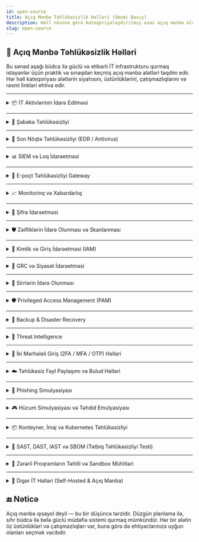 ```yaml
---
id: open-source
title: Açıq Mənbə Təhlükəsizlik Həlləri (Ümumi Baxış)
description: Həll növünə görə kateqoriyalaşdırılmış əsas açıq mənbə alətlərin siyahısı (gizlənə bilən bölmələrlə).
slug: open-source
---
```


## 🧩 Açıq Mənbə Təhlükəsizlik Həlləri

Bu sənəd aşağı büdcə ilə güclü və etibarlı İT infrastrukturu qurmaq istəyənlər üçün praktik və sınaqdan keçmiş açıq mənbə alətləri təqdim edir. 
Hər həll kateqoriyası alətlərin siyahısını, üstünlüklərini, çatışmazlıqlarını və rəsmi linkləri ehtiva edir.


---

<details>
<summary>📦 İT Aktivlərinin İdarə Edilməsi</summary>

Avadanlıq, proqram təminatı, lisenziyalar və infrastruktur aktivlərini izləmək üçün alətlər.

### 🥇 1. **GLPI**
> Əhatəli İT aktiv və xidmət idarəetmə platforması.

- ✅ **Üstünlüklər**:
  - Tam ITIL dəstəyi (İnsident, Dəyişiklik, Problem idarəetməsi)
  - Pluginlərlə genişlənə bilir (LDAP, monitorinq, inventar agentləri)
  - Daxili tiket sistemi və CMDB mövcuddur
- ❌ **Çatışmazlıqlar**:
  - İstifadəçi interfeysi bir qədər köhnə görünə bilər
  - İlkin quraşdırma çətin ola bilər
- 🔗 [https://glpi-project.org](https://glpi-project.org)

---

### 🥈 2. **Snipe-IT**
> Yüngül və istifadəçi dostu inventar idarəetmə aləti.

- ✅ **Üstünlüklər**:
  - Müasir və intuitiv interfeys
  - Aktivlərin, lisenziyaların, təhvil-təslimin izlənməsi
  - Kiçik İT komandaları üçün idealdır
- ❌ **Çatışmazlıqlar**:
  - Daxili CMDB funksionallığı yoxdur
  - GLPI ilə müqayisədə məhdud inteqrasiyalar
- 🔗 [https://snipeitapp.com](https://snipeitapp.com)  
  [GitHub Repo](https://github.com/snipe/snipe-it)

---

### 🥉 3. **NetBox**
> Şəbəkələr, rack-lar və IP sahəsinin idarə olunması üçün DCIM vasitəsi.

- ✅ **Üstünlüklər**:
  - Data mərkəzi və şəbəkə infrastrukturunun xəritələndirilməsi üçün idealdır
  - Avtomatlaşdırma üçün güclü REST API
  - IP-lər, VLAN-lar, rack-lar və kabellərin izlənməsi
- ❌ **Çatışmazlıqlar**:
  - Noutbuklar kimi son istifadəçi cihazlarının izlənməsi üçün nəzərdə tutulmayıb
  - Ənənəvi İT-dən çox DevOps/NOC komandalarına uyğundur
- 🔗 [https://netbox.dev](https://netbox.dev)  
  [GitHub Repo](https://github.com/netbox-community/netbox)

</details>

---

<details>
<summary>📡 Şəbəkə Təhlükəsizliyi</summary>

Şəbəkə infrastrukturunu izləmək, filtrləmək və qorumaq üçün alətlər.

### 🥇 1. **OPNsense / pfSense**
> Korporativ səviyyəli funksiyalara malik açıq mənbə firewall və marşrutlaşdırıcı platformaları.

- ✅ **Üstünlüklər**:
  - Tam funksional firewall, IDS/IPS (Suricata), VPN, DHCP, DNS
  - Veb əsaslı idarəetmə paneli, istifadəsi asandır
  - Plugin ekosistemi (ntopng, HAProxy, Sensei və s.)
- ❌ **Çatışmazlıqlar**:
  - Ayrı hardware və ya VM tələb edir
  - Çox kiçik mühitlər üçün artıq ola bilər
- 🔗 [https://opnsense.org](https://opnsense.org)  
  [https://www.pfsense.org](https://www.pfsense.org)

---

### 🥈 2. **Suricata**
> Dərin paket yoxlaması ilə güclü və sürətli IDS/IPS mühərriki.

- ✅ **Üstünlüklər**:
  - Real vaxtda hücum aşkarlanması və qarşısının alınması
  - İmza və anomaliya əsaslı analiz
  - Müstəqil işləyə və ya digər platformalara inteqrasiya oluna bilər (məsələn, OPNsense)
- ❌ **Çatışmazlıqlar**:
  - Əsasən CLI ilə idarə olunur, konfiqurasiya tələb edir
  - Çox sayda loq yaradır – əlavə loq menecmenti tələb edir
- 🔗 [https://suricata.io](https://suricata.io)

---

### 🥉 3. **Zeek (əvvəllər Bro)**
> Qabaqcıl şəbəkə trafik analiz çərçivəsi.

- ✅ **Üstünlüklər**:
  - Protokol səviyyəsində loqlaşdırma və forensik təhlil üçün əladır
  - Akademik və SOC mühitlərində geniş istifadə olunur
  - Ssenari əsaslı genişləndirmə imkanı
- ❌ **Çatışmazlıqlar**:
  - Öyrənməsi çətindir
  - Tam funksional firewall və ya IPS deyil
- 🔗 [https://zeek.org](https://zeek.org)

---

### 🏅 4. **Snort**
> Ən köhnə və populyar şəbəkə əsaslı IDS/IPS sistemlərindən biri.

- ✅ **Üstünlüklər**:
  - Cisco Talos tərəfindən dəstəklənən geniş qayda bazası
  - IDS və ya inline IPS rejimində işləyə bilər
  - Geniş icma dəstəyi və inteqrasiya imkanları
- ❌ **Çatışmazlıqlar**:
  - Multithreading baxımından Suricata qədər güclü deyil
  - Konfiqurasiya və qayda idarəetməsi üçün əlavə səy tələb olunur
- 🔗 [https://www.snort.org](https://www.snort.org)

</details>

---

<details>
<summary>🔐 Son Nöqtə Təhlükəsizliyi (EDR / Antivirus)</summary>

Windows və Linux sistemlərində son nöqtə təhdidlərini izləmək, aşkarlamaq və cavablandırmaq üçün vasitələr.

### 🥇 1. **Wazuh**
> Son nöqtə təhlükəsizliyi və uyğunluq üçün açıq mənbə XDR və SIEM agenti.

- ✅ **Üstünlüklər**:
  - Real vaxtda loq toplanması və anomaliya aşkarlanması
  - Fayl bütövlüyünün izlənməsi (FIM), rootkit aşkarlanması və zəiflik analizi
  - Windows, Linux və macOS sistemləri ilə işləyir
- ❌ **Çatışmazlıqlar**:
  - Tam yığın quraşdırması çətindir (ELK backend istifadə edir)
  - Səs-küyü azaltmaq üçün incə tənzimləmə lazımdır
- 🔗 [https://wazuh.com](https://wazuh.com)

---

### 🥈 2. **OSSEC+**
> Maşın öyrənməsi və threat intelligence ilə təkmilləşdirilmiş OSSEC versiyası.

- ✅ **Üstünlüklər**:
  - ML mühərriki, PKI şifrələmə, ELK inteqrasiyası
  - Real vaxtlı təhdid paylaşımı
  - FIM, zərərli proqram aşkarlanması, aktiv cavab və uyğunluq auditi
- ❌ **Çatışmazlıqlar**:
  - Xüsusiyyətlərə giriş üçün qeydiyyat tələb olunur
  - Wazuh qədər geniş icma dəstəyi yoxdur
- 🔗 [https://www.atomicorp.com/products/ossec/](https://www.atomicorp.com/products/ossec/)

---

### 🥉 3. **OSSEC**
> Yüngül, host əsaslı hücum aşkarlama sistemi (HIDS).

- ✅ **Üstünlüklər**:
  - Fayl bütövlüyünün yoxlanması, loq analizi, rootkit aşkarlanması
  - Linux, Windows, BSD sistemlərində işləyir
  - Çox yüngül və sabitdir
- ❌ **Çatışmazlıqlar**:
  - Quraşdırılmış veb interfeysi yoxdur
  - Təhdid paylaşımı və ML funksiyaları yoxdur
- 🔗 [https://www.ossec.net](https://www.ossec.net)

</details>


---


<details>
<summary>📊 SIEM və Loq İdarəetməsi</summary>

Loqların toplanması, analizi və təhlükəsizlik/uyğunluq məqsədilə cavablandırılması üçün həllər.

### 🥇 1. **ELK Yığını (Elasticsearch, Logstash, Kibana)**
> Mərkəzləşdirilmiş loq idarəetməsi və SIEM üçün sənaye standartı olan açıq mənbə yığım.

- ✅ **Üstünlüklər**:
  - Güclü axtarış, filtr və vizuallaşdırma imkanları (Kibana)
  - Logstash və Beats ilə çevik loq toplama və emal
  - Təhlükəsizlik əməliyyat mərkəzlərində (SOC) geniş istifadə olunur
- ❌ **Çatışmazlıqlar**:
  - Resurs tələbkardır (rahat işləməsi üçün 8GB+ RAM lazımdır)
  - Böyük loq həcmləri üçün tənzimləmə və miqyaslama tələb edir
- 🔗 [https://www.elastic.co/what-is/elk-stack](https://www.elastic.co/what-is/elk-stack)

---

### 🥈 2. **Wazuh**
> ELK yığını əsasında qurulmuş açıq mənbə XDR və SIEM platforması.

- ✅ **Üstünlüklər**:
  - Mərkəzləşdirilmiş loq toplanması, analizi və xəbərdarlıqlar
  - Hazır tablolardan, qaydalardan və təhlükə aşkarlanmasından ibarətdir
  - Endpoint monitorinqi ilə SIEM funksionallığını birləşdirir
- ❌ **Çatışmazlıqlar**:
  - Elasticsearch backend tələb edir (resurs baxımından ağır)
  - Qayda tənzimləməsi və yalnış pozitivlərlə işləmə tələb edir
- 🔗 [https://wazuh.com](https://wazuh.com)

---

### 🥉 3. **OSSEC+**
> ELK, maşın öyrənməsi və təhdid paylaşımı ilə təkmilləşdirilmiş OSSEC versiyası.

- ✅ **Üstünlüklər**:
  - Anomaliya aşkarlanması üçün ML (maşın öyrənməsi)
  - Real vaxtlı təhlükə paylaşımı
  - ELK yığını, PKI şifrələmə və FIM daxildir
- ❌ **Çatışmazlıqlar**:
  - OSSEC+ xüsusiyyətlərinə çıxış üçün qeydiyyat tələb olunur
  - Wazuh və ya ELK qədər geniş icması yoxdur
- 🔗 [https://www.atomicorp.com/products/ossec/](https://www.atomicorp.com/products/ossec/)

</details>


---
<details>
<summary>📩 E-poçt Təhlükəsizliyi Gateway</summary>

Spam, phishing və zərərli proqramlara qarşı daxil olan/çıxan e-poçt trafikini qorumaq üçün həllər.

### 🥇 1. **Rspamd**
> Yüksək performanslı spam filtrləmə sistemi, e-poçt gateway kimi istifadə oluna bilər.

- ✅ **Üstünlüklər**:
  - Sürətli və yüngül (C dili ilə yazılıb, asinxron işləyir)
  - DNSBL, SPF, DKIM, DMARC, fuzzy uyğunluq dəstəyi
  - Veb interfeysi və Redis dəstəyi
- ❌ **Çatışmazlıqlar**:
  - Xarici MTA inteqrasiyası tələb edir (məsələn, Postfix)
  - Genişləndirilmiş konfiqurasiya mürəkkəb ola bilər
- 🔗 [https://rspamd.com](https://rspamd.com)

---

### 🥈 2. **Mailcow**
> Spam və virus əleyhinə funksiyalarla tam e-poçt server paketi. Postfix, Dovecot, Rspamd və ClamAV dəstəyi mövcuddur.

- ✅ **Üstünlüklər**:
  - Hər şey daxil mail server + təhlükəsizlik yığını
  - Docker əsaslı, asan yerləşdirmə
  - Veb interfeys, Let's Encrypt, 2FA dəstəyi
- ❌ **Çatışmazlıqlar**:
  - Sadəcə gateway deyil, tam mail serverdir
  - Ayrı alətlərə nisbətən daha ağırdır
- 🔗 [https://mailcow.email](https://mailcow.email)

---

### 🥉 3. **Proxmox Mail Gateway**
> Korporativ səviyyəli e-poçt təhlükəsizliyi cihazı (açıq mənbə versiyası mövcuddur).

- ✅ **Üstünlüklər**:
  - Güclü veb interfeys (GUI)
  - SpamAssassin və ClamAV inteqrasiyası
  - Qayda əsaslı filtrləmə və karantin funksiyası
- ❌ **Çatışmazlıqlar**:
  - Açıq mənbə versiyası bəzi kommersiya funksiyalarını əhatə etmir
  - Ayrı SMTP infrastrukturuna ehtiyac var
- 🔗 [https://www.proxmox.com/en/proxmox-mail-gateway](https://www.proxmox.com/en/proxmox-mail-gateway)

</details>

---

<details>
<summary>📈 Monitorinq və Xəbərdarlıq</summary>

İnfrastrukturun monitorinqi, sistem sağlamlığının təhlili və real vaxt xəbərdarlıqları üçün ən yaxşı açıq mənbə vasitələr.

### 🥇 1. **Zabbix**
> Korporativ səviyyəli tam monitorinq platforması.

- ✅ **Üstünlüklər**:
  - Serverlər, şəbəkə cihazları, VM-lər və xidmətlərin monitorinqi
  - SNMP, traps, agent və agentsiz monitorinq dəstəyi
  - Qarmaşıq xəbərdarlıq qaydaları və eskalasiya funksiyaları
- ❌ **Çatışmazlıqlar**:
  - İlkin quraşdırma və konfiqurasiya mürəkkəbdir
  - UI daha müasir alətlərlə müqayisədə köhnəlmiş görünə bilər
- 🔗 [https://www.zabbix.com](https://www.zabbix.com)

---

### 🥈 2. **Prometheus + Grafana**
> Bulud-native metrik əsaslı monitorinq, zəngin dashboard və xəbərdarlıqlar.

- ✅ **Üstünlüklər**:
  - Güclü PromQL sorğu dili
  - Grafana ilə fərdi dashboardlar yaratmaq
  - Alertmanager ilə çevik bildirişlər
- ❌ **Çatışmazlıqlar**:
  - Yalnız zaman seriyalı metriklərə fokuslanıb (loq yoxdur)
  - Prometheus arxitekturasını başa düşmək tələb olunur
- 🔗 [https://prometheus.io](https://prometheus.io)  
  [https://grafana.com](https://grafana.com)

---

### 🥉 3. **Uptime Kuma**
> Sadə, öz host edilə bilən uptime monitorinq aləti və xəbərdarlıqlar.

- ✅ **Üstünlüklər**:
  - Asan quraşdırma (Docker və ya standalone)
  - Telegram, Slack, Discord, Email və s. bildirişlər
  - HTTP(s), TCP, DNS, Ping (ICMP) dəstəyi
- ❌ **Çatışmazlıqlar**:
  - Yalnız əlçatanlığı yoxlayır, sistem metrikləri yoxdur
  - Zabbix/Prometheus ilə müqayisədə məhdud inteqrasiyalar
- 🔗 [https://github.com/louislam/uptime-kuma](https://github.com/louislam/uptime-kuma)

</details>


---


<details>
<summary>🔐 Şifrə İdarəetməsi</summary>

Şifrələrin, API açarlarının və gizli məlumatların təhlükəsiz saxlanması və idarə olunması üçün açıq mənbə vasitələr — fərdi və təşkilati istifadə üçün host edilə bilən həllər.

### 🥇 1. **Vaultwarden** (Bitwarden ilə uyğun)
> Rəsmi Bitwarden müştəriləri ilə uyğun olan yüngül, öz host edilə bilən şifrə serveri.

- ✅ **Üstünlüklər**:
  - Brauzer/mobil tətbiqləri, təşkilatlar, vault-ları dəstəkləyir
  - Minimum resurs istifadəsi, Docker ilə quraşdırılır
  - 2FA, TOTP, admin paneli, istifadəçi/qrup dəstəyi
- ❌ **Çatışmazlıqlar**:
  - İcma tərəfindən idarə olunur, rəsmi dəstək yoxdur
  - Bitwarden-in bəzi premium funksiyaları yoxdur
- 🔗 [https://github.com/dani-garcia/vaultwarden](https://github.com/dani-garcia/vaultwarden)

---

### 🥈 2. **Passbolt**
> Əməkdaşlıq və paylaşım üçün qurulmuş GPG əsaslı komandalar üçün şifrə meneceri.

- ✅ **Üstünlüklər**:
  - Komanda əsaslı istifadə üçün nəzərdə tutulub
  - Təhlükəsiz GPG şifrələmə
  - Brauzer uzantısı, istifadəçi/qrup rolları, audit jurnalları
- ❌ **Çatışmazlıqlar**:
  - Quraşdırma mürəkkəbdir (PHP + GPG + MySQL)
  - Mobil və offline giriş hələ məhduddur
- 🔗 [https://www.passbolt.com](https://www.passbolt.com)

---

### 🥉 3. **Psono**
> Güclü API dəstəyi və şifrələmə ilə korporativ səviyyəli şifrə meneceri.

- ✅ **Üstünlüklər**:
  - Çoxistifadəçi, çoxtenantlı, şifrəli paylaşım
  - LDAP, REST API, Docker əsaslı yerləşdirmə
  - Fayl sirrləri və giriş nəzarəti dəstəyi
- ❌ **Çatışmazlıqlar**:
  - İstifadəçi interfeysi digər alətlərlə müqayisədə daha az intuitivdir
  - Korporativ funksiyalar üçün lisenziya tələb oluna bilər
- 🔗 [https://psono.com](https://psono.com)

</details>

---

<details>
<summary>🛡️ Zəifliklərin İdarə Olunması və Skanlanması</summary>

İnfrastruktur, son nöqtələr və veb tətbiqlərdəki zəiflikləri aşkarlamaq, qiymətləndirmək və idarə etmək üçün vasitələr.

---

### 🥇 1. **OpenVAS / Greenbone Community Edition**
> Greenbone tərəfindən dəstəklənən ən tam açıq mənbə zəiflik skanerlərindən biri.

- ✅ **Üstünlüklər**:
  - 100K+ zəiflik testlərini ehtiva edən böyük test bazası
  - Tam infrastruktur skanlaması (serverlər, routerlər, şəbəkə cihazları)
  - Veb əsaslı dashboard (GVM), rol əsaslı giriş nəzarəti
  - Mütəmadi yenilənmələr və skan siyasətlərinin fərdiləşdirilməsi
- ❌ **Çatışmazlıqlar**:
  - Quraşdırması mürəkkəbdir, xüsusilə Debian olmayan sistemlərdə
  - Yaxşı hardware resursları tələb edir
  - Veb tətbiq skanlaması məhduddur
- 🔗 [https://www.greenbone.net/en/community-edition](https://www.greenbone.net/en/community-edition)

---

### 🥈 2. **Nessus Essentials**
> Tenable tərəfindən hazırlanmış populyar zəiflik skaneri — 16 IP-yə qədər pulsuz.

- ✅ **Üstünlüklər**:
  - İntuitiv GUI və istifadəsi asandır
  - Plugin yenilənmələri (CVE, CVSS, risk balları)
  - Çoxsaylı skan şablonları (xarici, veb, uyğunluq və s.)
  - Kiçik mühitlər və təlim laboratoriyaları üçün idealdır
- ❌ **Çatışmazlıqlar**:
  - Tam açıq mənbə deyil (qapalı kodlu pulsuz versiyadır)
  - Essentials versiyasından istifadə üçün qeydiyyat tələb olunur
- 🔗 [https://www.tenable.com/products/nessus/nessus-essentials](https://www.tenable.com/products/nessus/nessus-essentials)

---

### 🥉 3. **Faraday Community Edition**
> Çoxsaylı skanerlərin nəticələrini toplayan zəiflik idarəetmə platforması.

- ✅ **Üstünlüklər**:
  - OpenVAS, Nmap, Burp, Nikto və s. nəticələri mərkəzləşdirir
  - Risk əsaslı dashboard-lar və tagging sistemi
  - Tapıntıların izlənməsi və düzəldilməsi üçün komandalar üçün uyğundur
- ❌ **Çatışmazlıqlar**:
  - Community versiyasında hesabat və avtomatlaşdırma yoxdur
  - Sadə skanerlərlə müqayisədə daha ağırdır
- 🔗 [https://github.com/infobyte/faraday](https://github.com/infobyte/faraday)

---

### 🌐 4. **OWASP ZAP (Zed Attack Proxy)**
> Veb tətbiqlər üçün tam funksiyalı dinamik təhlükəsizlik test aləti (DAST).

- ✅ **Üstünlüklər**:
  - Proxy əsaslı veb tətbiq skanlaması
  - XSS, SQLi, CSRF, təhlükəli başlıqlar və s. aşkarlanması
  - Aktiv/passiv skan rejimi, fuzzing və spidering funksiyası
- ❌ **Çatışmazlıqlar**:
  - Yalnız veb hədəflər üçün uyğundur (infrastruktur deyil)
  - Ən yaxşı nəticə üçün əllə konfiqurasiya tələb oluna bilər
- 🔗 [https://www.zaproxy.org](https://www.zaproxy.org)

---

### ⚡ 5. **Nuclei**
> YAML şablonları ilə ildırım sürətli veb skanlama çərçivəsi.

- ✅ **Üstünlüklər**:
  - Bug bounty və avtomatlaşdırma (CI/CD) üçün idealdır
  - CVE, səhv konfiqurasiya, takeover və s. üçün böyük şablon kitabxanası
  - Asanlıqla fərdiləşdirilə və CLI ilə skriptləşdirilə bilər
- ❌ **Çatışmazlıqlar**:
  - GUI yoxdur
  - İnfrastruktur və OS zəifliklərini skan etmir
- 🔗 [https://github.com/projectdiscovery/nuclei](https://github.com/projectdiscovery/nuclei)

---

### 🧪 6. **Nikto**
> Tanınmış problemlər və səhv konfiqurasiyalar üçün yüngül veb server skaneri.

- ✅ **Üstünlüklər**:
  - Hər Linux sistemində asanlıqla işləyir
  - Köhnəlmiş server proqram təminatı, təhlükəli fayllar, zəif başlıqlar aşkarlanır
- ❌ **Çatışmazlıqlar**:
  - Köhnə interfeys, dashboard yoxdur
  - Yeni alətlərlə müqayisədə daha çox yanlış pozitiv verir
- 🔗 [https://github.com/sullo/nikto](https://github.com/sullo/nikto)

---

### 🧠 7. **OWASP Amass**
> Aktivlərin aşkar edilməsi və xarici hücum səthinin xəritələndirilməsi vasitəsi.

- ✅ **Üstünlüklər**:
  - Subdomain tapılması, DNS bruteforce, passiv rekonstruksiya
  - Qrafik çıxış və inteqrasiyalarla uyğunluq
- ❌ **Çatışmazlıqlar**:
  - Zəiflikləri skanlamır — yalnız aktivləri aşkarlayır
  - Yalnız CLI əsaslıdır
- 🔗 [https://owasp.org/www-project-amass](https://owasp.org/www-project-amass)

</details>


---


<details>
<summary>🔐 Kimlik və Giriş İdarəetməsi (IAM)</summary>

Doğrulama (authentication), SSO və təhlükəsiz identifikasiya prosesləri üçün istifadə olunan açıq mənbə kimlik təminatçıları və giriş idarəetmə alətləri.

### 🥇 1. **Keycloak**
> Red Hat tərəfindən hazırlanmış korporativ səviyyəli IAM platforması.

- ✅ **Üstünlüklər**:
  - SSO, OAuth2, OpenID Connect, LDAP, SCIM, MFA tam dəstəyi
  - RBAC, müştəri tətbiq idarəetməsi, identifikasiya ötürməsi (brokering)
  - Admin interfeysi və CLI alətləri mövcuddur
- ❌ **Çatışmazlıqlar**:
  - Ağır sistemdir (Java əsaslı), quraşdırması mürəkkəbdir
  - Kiçik miqyaslı istifadə üçün həddən artıq ola bilər
- 🔗 [https://www.keycloak.org](https://www.keycloak.org)

---

### 🥈 2. **Authentik**
> Python ilə yazılmış yüngül və müasir IAM platforması.

- ✅ **Üstünlüklər**:
  - OAuth2, SAML, LDAP, SCIM, WebAuthn dəstəyi
  - Təmiz admin interfeysi, Docker ilə asan quraşdırma
  - Öz host edilən mühitlər və komandalar üçün əladır
- ❌ **Çatışmazlıqlar**:
  - Keycloak ilə müqayisədə daha kiçik ekosistemə malikdir
  - İrəli səviyyəli istifadələrdə daha az detallı nəzarət
- 🔗 [https://goauthentik.io](https://goauthentik.io)

---

### 🥉 3. **Ory Stack** (Kratos, Hydra, Keto)
> API-yönümlü modulyar IAM çərçivəsi.

- ✅ **Üstünlüklər**:
  - Ayrı-ayrı komponentlər: Identity (Kratos), OAuth2 (Hydra), RBAC (Keto)
  - Ölçülə biləndir, mikroxidmətlər və UI-siz (headless) tətbiqlər üçün uyğundur
  - Go ilə yazılıb, müasir REST API-ləri ilə təmin olunub
- ❌ **Çatışmazlıqlar**:
  - Öyrənmək çətindir
  - Daxili UI yoxdur (yalnız headless rejim)
- 🔗 [https://www.ory.sh](https://www.ory.sh)

</details>

---

<details>
<summary>🧭 GRC və Siyasət İdarəetməsi</summary>

Təşkilatların idarəetmə, risk qiymətləndirmələri, uyğunluq tələbləri və təhlükəsizlik siyasətlərini idarə etməsinə kömək edən açıq mənbə vasitələr.

### 🥇 1. **CISO Assistant (Community Edition)**
> 80-dən çox çərçivəni dəstəkləyən əhatəli GRC platforması.

- ✅ **Üstünlüklər**:
  - Risk, AppSec, Uyğunluq/Audit İdarəetməsi və Məxfilik sahələrini əhatə edir
  - NIST CSF, ISO 27001, SOC2, CIS, PCI DSS, GDPR, HIPAA və s. çərçivələri dəstəkləyir
  - Avtomatik xəritələmə, çoxdilli dəstək, müasir UI
  - Django və SvelteKit ilə qurulub; Docker ilə yerləşdirmə
- ❌ **Çatışmazlıqlar**:
  - Bəzi təkmil funksiyalar yalnız kommersiya versiyalarında mövcuddur
  - Yeni başlayanlar üçün öyrənməsi çətin ola bilər
- 🔗 [https://github.com/intuitem/ciso-assistant-community](https://github.com/intuitem/ciso-assistant-community)

---

### 🥈 2. **Eramba (Community Edition)**
> Pulsuz community versiyası olan korporativ səviyyəli GRC platforması.

- ✅ **Üstünlüklər**:
  - Risk qiymətləndirməsi, siyasət nəzərdən keçirmə, uyğunluq xəritələndirməsi
  - Audit prosesləri, maarifləndirmə proqramları
  - Fərdi nəzarətlər və hesabatlar
- ❌ **Çatışmazlıqlar**:
  - Community versiyada bəzi avtomatlaşdırma funksiyaları yoxdur
  - İstifadəçi interfeysi bir qədər köhnədir
- 🔗 [https://www.eramba.org](https://www.eramba.org)

---

### 🥉 3. **OpenGRC / OpenControl**
> Nəzarətlərin və uyğunluğun sənədləşdirilməsi üçün yüngül çərçivə.

- ✅ **Üstünlüklər**:
  - Markdown/YAML əsaslı sənədləşdirmə
  - Versiya nəzarəti (Git) ilə yaxşı inteqrasiya olunur
  - Müasir DevSecOps proseslərində istifadə olunur
- ❌ **Çatışmazlıqlar**:
  - Tam platforma və ya dashboard deyil
  - UI yoxdur — əsasən mühəndis və uyğunluq komandaları üçün nəzərdə tutulub
- 🔗 [https://open-control.org](https://open-control.org)

---

### 🏅 4. **Gapps**
> Müxtəlif çərçivələrə qarşı uyğunluq üzrə irəliləyişin izlənməsinə fokuslanan təhlükəsizlik platforması.

- ✅ **Üstünlüklər**:
  - SOC2, NIST CSF, ISO27001, HIPAA və s. çərçivələrini dəstəkləyir
  - Nəzarət izləmə, siyasət idarəetməsi və vendor sorğuları funksiyaları
  - Docker əsaslı yerləşdirmə, istifadəçi dostu interfeys
- ❌ **Çatışmazlıqlar**:
  - Hal-hazırda Alpha mərhələsindədir — istehsalatda istifadə üçün tövsiyə olunmur
  - Digər vasitələrlə müqayisədə icma dəstəyi azdır
- 🔗 [https://github.com/bmarsh9/gapps](https://github.com/bmarsh9/gapps)

</details>

---

<details>
<summary>🔐 Sirrlərin İdarə Olunması</summary>

İnfrastruktur, DevOps və istehsal mühitlərində şifrə, API açarı, sertifikat kimi gizli məlumatların təhlükəsiz saxlanması, idarə olunması və əldə edilməsi üçün vasitələr.

### 🥇 1. **HashiCorp Vault**
> Ətraflı giriş nəzarəti ilə sirrlərin saxlanması və əldə olunması üçün sənaye standartı vasitə.

- ✅ **Üstünlüklər**:
  - Dinamik sirrlər, icarələr, geri çağırma funksiyaları
  - Kimlik əsaslı giriş, audit jurnalları
  - K/V, AWS, verilənlər bazaları, SSH sirrləri dəstəklənir
  - CLI, API və UI mövcuddur
- ❌ **Çatışmazlıqlar**:
  - İlkin quraşdırma mürəkkəbdir
  - Yaxşı infrastruktur planlaşdırması tələb olunur
- 🔗 [https://www.vaultproject.io](https://www.vaultproject.io)

---

### 🥈 2. **Infisical**
> Müasir interfeysli və developer dostu açıq mənbə sirr idarəetmə platforması.

- ✅ **Üstünlüklər**:
  - Sirrlərin versiyalaşdırılması, rotasiyası və zaman nöqtəsi üzrə bərpası
  - GitHub, Vercel, AWS, Terraform, Ansible ilə inteqrasiya
  - Kubernetes operatoru və CLI dəstəyi
  - Daxili PKI və SSH sertifikat idarəetməsi
  - Öz host edilə bilən, MIT lisenziyası ilə
- ❌ **Çatışmazlıqlar**:
  - Bəzi enterprise funksiyalar ödənişlidir
- 🔗 [https://infisical.com](https://infisical.com)

---

### 🥉 3. **CyberArk Conjur (Open Source)**
> DevOps və konteyner mühitləri üçün nəzərdə tutulmuş korporativ səviyyəli sirr meneceri.

- ✅ **Üstünlüklər**:
  - Ətraflı RBAC və siyasət nəzarəti
  - Güclü Kubernetes və CI/CD inteqrasiyası
  - REST API-lər və təhlükəsiz auditi dəstəkləyir
- ❌ **Çatışmazlıqlar**:
  - Sənədləşdirməsi həcmli və qarışıq ola bilər
  - Aktiv icması var, lakin Vault qədər deyil
- 🔗 [https://www.conjur.org](https://www.conjur.org)

</details>


---


<details>
<summary>🛡️ Privileged Access Management (PAM)</summary>

Privileged Access Management (PAM) tools are designed to control, monitor, and audit the access of users with elevated (admin/root) privileges. These tools help reduce attack surface, enforce access control, and meet compliance requirements.

---

### 🥇 1. **Teleport**
> Modern, open-source Zero Trust PAM for SSH, Kubernetes, RDP, and databases.

- ✅ **Pros**:
  - Role-based access (RBAC), session recording, audit logs
  - Supports certificate-based short-lived access tokens
  - Works with Kubernetes, DBs, apps, SSH/RDP
  - SSO integration (OIDC, SAML, GitHub, Okta, etc.)
- ❌ **Cons**:
  - Some enterprise features are paid
  - Requires infrastructure planning
- 🔗 [https://goteleport.com](https://goteleport.com)

---

### 🥈 2. **JumpServer**
> Fully open-source PAM platform built for enterprise environments.

- ✅ **Pros**:
  - Supports SSH, RDP, K8s, DB, WebApps
  - Web UI for access requests, session recording, and auditing
  - LDAP/AD integration, RBAC, MFA, and asset management
- ❌ **Cons**:
  - UI is mostly in Chinese by default (can be translated)
  - Heavier setup compared to lightweight solutions
- 🔗 [https://www.jumpserver.org](https://www.jumpserver.org)

---

### 🥉 3. **Pritunl Zero**
> Zero Trust Access Gateway with focus on SSH and web apps.

- ✅ **Pros**:
  - Simple reverse proxy model with strong authentication
  - Certificate-based SSH access with web login approval
  - LDAP and SSO integration support
- ❌ **Cons**:
  - Less feature-rich compared to full PAM platforms
  - Mainly focused on HTTP and SSH, lacks full vault or session granularity
- 🔗 [https://pritunl.com/zero](https://pritunl.com/zero)

</details>


---


<details>
<summary>💾 Backup & Disaster Recovery</summary>

Open-source tools to back up data, systems, and virtual environments securely with options for incremental backups, deduplication, and remote/offsite recovery.

---

### 🥇 1. **UrBackup**
> Client/Server-based easy-to-use backup system for images and files.

- ✅ **Pros**:
  - Supports both **image-level** and **file-level** backups
  - Web interface for managing clients and scheduling
  - Works on Windows, Linux, macOS
  - Incremental backups, deduplication, compression
- ❌ **Cons**:
  - Not designed for enterprise multi-tenant environments
- 🔗 [https://www.urbackup.org](https://www.urbackup.org)

---

### 🥈 2. **BorgBackup (Borg)**
> Deduplicating, encrypted backup program for Linux/Unix systems.

- ✅ **Pros**:
  - Secure backups with built-in encryption
  - Excellent deduplication and compression
  - CLI-driven, great for scripting and automation
- ❌ **Cons**:
  - No native web UI (community-built frontends available)
  - Focused mainly on advanced users (DevOps, sysadmins)
- 🔗 [https://www.borgbackup.org](https://www.borgbackup.org)

---

### 🥉 3. **Restic**
> Fast, secure, and efficient backup tool written in Go.

- ✅ **Pros**:
  - Cross-platform support (Linux, macOS, Windows)
  - Snapshot-based, versioned backups
  - Encrypted, deduplicated, simple CLI
- ❌ **Cons**:
  - Does not support image/system-level backups (file-level only)
- 🔗 [https://restic.net](https://restic.net)

</details>


---


<details>
<summary>🧠 Threat Intelligence</summary>

Open-source threat intelligence platforms help collect, analyze, and share indicators of compromise (IOCs), threat actor data, and TTPs (Tactics, Techniques, and Procedures). These tools improve situational awareness and enable proactive defense.

---

### 🥇 1. **OpenCTI**
> Cyber threat intelligence platform with structured data, ATT&CK support, and API-driven automation.

- ✅ **Pros**:
  - Full support for **MITRE ATT&CK** framework
  - Advanced data modeling and relationship mapping
  - REST API and connector-based architecture for automation
  - Supports STIX 2.1 and TAXII protocols
- ❌ **Cons**:
  - Complex deployment (requires Elasticsearch, Redis, RabbitMQ)
  - Can be resource-intensive
- 🔗 [https://www.opencti.io](https://www.opencti.io)

---

### 🥈 2. **MISP (Malware Information Sharing Platform)**
> Open-source platform to share, store, and correlate IOCs and threat information.

- ✅ **Pros**:
  - Built-in support for **IOC correlation and enrichment**
  - Extensive sharing capabilities (MISP-to-MISP sync)
  - Community-driven with many integrations (OSINT feeds, etc.)
- ❌ **Cons**:
  - UI is less modern compared to newer platforms
  - Configuration may be time-consuming for advanced use cases
- 🔗 [https://www.misp-project.org](https://www.misp-project.org)

---

### 🥉 3. **YETI (Your Everyday Threat Intelligence)**
> Lightweight threat intelligence platform to track indicators, actors, and malware.

- ✅ **Pros**:
  - Easy to deploy and manage
  - Includes integrations for enrichment (e.g., VirusTotal, MISP)
  - Visualizes relationships between observables and threats
- ❌ **Cons**:
  - Smaller community and slower development
  - Fewer enterprise features compared to OpenCTI or MISP
- 🔗 [https://github.com/yeti-platform/yeti](https://github.com/yeti-platform/yeti)

</details>


---


<details>
<summary>🔐 İki Mərhələli Giriş (2FA / MFA / OTP) Həlləri</summary>

Çoxmərhələli identifikasiya (MFA) alətləri giriş təhlükəsizliyini artırmaq üçün əlavə təsdiqləmə mərhələləri tələb edir (vaxta əsaslanan OTP-lər, push bildirişlər və ya biometrik yoxlamalar). Bu açıq mənbə vasitələr tətbiqləriniz və infrastrukturunuz üçün təhlükəsiz MFA imkanları təqdim edir.

---

### 🥇 1. **Authelia**
> 2FA, SSO və təhlükəsiz giriş nəzarəti təqdim edən açıq mənbə autentifikasiya və avtorizasiya serveri.

- ✅ **Üstünlüklər**:
  - Tam funksional MFA dəstəyi (TOTP, Duo, WebAuthn)
  - NGINX, Traefik kimi reverse proxy-lərlə uyğundur
  - LDAP, SAML və OpenID Connect (OIDC) inteqrasiyası
  - İstifadəçi portalı vasitəsilə 2FA qeydiyyatı və bərpa
- ❌ **Çatışmazlıqlar**:
  - YAML əsaslı ilkin konfiqurasiya və reverse proxy tələbi
  - Daha çox DevOps və adminlər üçün uyğundur
- 🔗 [https://www.authelia.com](https://www.authelia.com)

---

### 🥈 2. **PrivacyIDEA**
> OTP tokenləri, push əsaslı MFA və müxtəlif inteqrasiyaları dəstəkləyən çevik autentifikasiya sistemi.

- ✅ **Üstünlüklər**:
  - TOTP, HOTP, U2F, Push və digər token növləri dəstəklənir
  - FreeRADIUS, SAML, LDAP və s. ilə inteqrasiya
  - Admin və istifadəçi üçün veb interfeyslər
  - Korporativ mühitlər üçün uyğundur
- ❌ **Çatışmazlıqlar**:
  - Python mühiti və əlavə komponentlər (məs. RADIUS server) tələb edir
- 🔗 [https://www.privacyidea.org](https://www.privacyidea.org)

---

### 🥉 3. **Keycloak**
> Daxili MFA dəstəyi olan identifikasiya və giriş idarəetmə həlli.

- ✅ **Üstünlüklər**:
  - TOTP əsaslı 2FA üçün daxili dəstək
  - SSO, Identity Brokering və RBAC imkanları
  - Xüsusi autentifikasiya axınları ilə genişləndirilə bilər
- ❌ **Çatışmazlıqlar**:
  - Java əsaslı, resurs tələb edən və kompleks interfeys
- 🔗 [https://www.keycloak.org](https://www.keycloak.org)

</details>

---

<details>
<summary>☁️ Təhlükəsiz Fayl Paylaşımı və Bulud Həlləri</summary>

Məxfilik, şifrələmə və təhlükəsiz əməkdaşlıq prioriteti ilə hazırlanmış açıq mənbəli fayl paylaşımı və öz hostlu bulud saxlama vasitələri. Komandalar, müəssisələr və fərdi istifadəçilər üçün uyğundur.

---

### 🥇 1. **Nextcloud**
> Uçtan-uca şifrələmə ilə öz hostlu əməkdaşlıq və fayl paylaşımı platforması.

- ✅ **Üstünlüklər**:
  - E2EE (uçtan-uca şifrələmə) ilə təhlükəsiz fayl sinxronizasiya və paylaşım
  - Təqvim, kontaktlar, çat, video zəng və sənəd redaktəsi üçün daxili tətbiqlər
  - LDAP/SSO və MFA dəstəyi
  - Güclü icma və plugin ekosistemi
- ❌ **Çatışmazlıqlar**:
  - Ölçək artımı üçün performans tənzimləməsi tələb edir
  - Böyük sistemlərdə resurs tələbkarlığı
- 🔗 [https://nextcloud.com](https://nextcloud.com)

---

### 🥈 2. **Seafile**
> Yüksək performanslı, sürət və etibarlılığa fokuslanan fayl hostinq platforması.

- ✅ **Üstünlüklər**:
  - Böyük fayl və repozitoriyalar üçün sürətli sinxronizasiya
  - Kitabxana əsaslı seçimli E2EE
  - Masaüstü, mobil və veb müştəri dəstəyi
- ❌ **Çatışmazlıqlar**:
  - Nextcloud ilə müqayisədə daha az daxili əməkdaşlıq aləti
  - Bəzi funksiyalar yalnız Pro versiyada mövcuddur
- 🔗 [https://www.seafile.com](https://www.seafile.com)

---

### 🥉 3. **OnionShare**
> Tor şəbəkəsi üzərindən anonim və təhlükəsiz fayl paylaşımı.

- ✅ **Üstünlüklər**:
  - Server tələb etmədən P2P fayl paylaşımı
  - Anonimlik üçün Tor gizli xidmətlərindən istifadə edir
  - Sadə GUI və CLI interfeysləri mövcuddur
- ❌ **Çatışmazlıqlar**:
  - Həm göndərici, həm də qəbul edən tərəf OnionShare və ya Tor istifadə etməlidir
  - Kütləvi və uzunmüddətli saxlama üçün nəzərdə tutulmayıb
- 🔗 [https://onionshare.org](https://onionshare.org)

</details>

---

<details>
<summary>🎯 Phishing Simulyasiyası</summary>

Təhlükəsizlik fərqindəliyi və phishing simulyasiyası vasitələri istifadəçiləri maarifləndirmək və real hücumlara qarşı reaksiya qabiliyyətini yoxlamaq üçün istifadə olunur. Bu açıq mənbə platformalar simulyasiya olunmuş e-poçt hücumları, hesabatlar və təlimlərlə təhlükəsizlik mədəniyyətini gücləndirir.

---

### 🥇 1. **GoPhish**
> İzləmə və hesabat imkanları ilə güclü phishing simulyasiya platforması.

- ✅ **Üstünlüklər**:
  - Realistik phishing kampaniyalarının yaradılması və göndərilməsi
  - E-poçtun açılması, kliklənməsi və məlumat daxil edilməsinin izlənməsi
  - Kampaniya idarəetməsi üçün veb interfeys
  - REST API vasitəsilə avtomatlaşdırma
- ❌ **Çatışmazlıqlar**:
  - Daxili maarifləndirmə modulları yoxdur
  - E-poçt serveri və domen konfiqurasiyası tələb edir
- 🔗 [https://getgophish.com](https://getgophish.com)

---

### 🥈 2. **King Phisher**
> Sosial mühəndislik testləri və metrik toplanması ilə phishing kampaniya aləti.

- ✅ **Üstünlüklər**:
  - Şablon e-poçtlar və veb səhifələr üçün dəstək
  - Giriş məlumatları, yer və brauzer məlumatlarının izlənməsi
  - SPF/DKIM/DMARC konfiqurasiyaları ilə inteqrasiya
- ❌ **Çatışmazlıqlar**:
  - Müştəri və server komponentləri tələb edir (Python əsaslıdır)
  - GoPhish ilə müqayisədə bir qədər mürəkkəb quraşdırma
- 🔗 [https://github.com/securestate/king-phisher](https://github.com/securestate/king-phisher)

---

### 🥉 3. **Lucy Community Edition**
> Maarifləndirmə təlimləri və phishing simulyasiyası üçün LMS xüsusiyyətlərinə malik platforma (məhdud versiyada).

- ✅ **Üstünlüklər**:
  - Phishing testlərini istifadəçi təlim modulları ilə birləşdirir
  - Şablonlar, videolar, testlər və hesabatlar
  - Təlim idarəetmə sistemi (LMS) daxilində təqdim olunur
- ❌ **Çatışmazlıqlar**:
  - Pulsuz versiyada məhdud funksiyalar (tam avtomatlaşdırma yoxdur)
  - İnterfeysi bir qədər köhnəlmişdir
- 🔗 [https://lucysecurity.com](https://lucysecurity.com)

</details>


---


<details>
<summary>🎮 Hücum Simulyasiyası və Təhdid Emulyasiyası</summary>

Bu platformalar real hücum davranışlarını simulyasiya edərək aşkar etmə, cavab və dayanıqlılığı yoxlamağa imkan verir. Red team, purple team və EDR/SIEM sistemlərinin test edilməsi üçün idealdır.

---

### 🥇 1. **Atomic Red Team**
> MITRE ATT&CK texnikalarına uyğun sadə və açıq mənbə testlər toplusu.

- ✅ **Üstünlüklər**:
  - MITRE ATT&CK texnikalarına əsaslanır
  - Agent tələb etmir – PowerShell, Bash və s. ilə icra olunur
  - YAML əsaslı – avtomatlaşdırma və fərdiləşdirmə asandır
- ❌ **Çatışmazlıqlar**:
  - Vizuallaşdırma interfeysi yoxdur (CLI və ya üçüncü tərəf inteqrasiyası tələb edir)
  - Test nəticələrini izləmək üçün əlavə loq/SIEM tələb olunur
- 🔗 [https://github.com/redcanaryco/atomic-red-team](https://github.com/redcanaryco/atomic-red-team)

---

### 🥈 2. **Caldera (MITRE tərəfindən)**
> Avtomatlaşdırılmış təhdid emulyasiya sistemi; plagin və əməliyyat dəstəyi ilə.

- ✅ **Üstünlüklər**:
  - Windows, Linux, macOS üçün agent əsaslı simulyasiya
  - Real hücum zəncirləri üçün daxili adversary profilləri
  - İstifadəçi dostu veb interfeys və REST API
- ❌ **Çatışmazlıqlar**:
  - Əməliyyat mühiti və red team bilikləri tələb edir
  - Agentlər AV/EDR sistemləri tərəfindən aşkar oluna bilər
- 🔗 [https://github.com/mitre/caldera](https://github.com/mitre/caldera)

---

### 🥉 3. **Sliver (C2 Framework)**
> Təhdid simulyasiyası üçün müasir, çoxplatformalı Command & Control çərçivəsi.

- ✅ **Üstünlüklər**:
  - HTTP/S, DNS və mTLS rabitə dəstəyi
  - Operator dostu shell, staging və payload fərdiləşdirmə
  - Red team əməkdaşlığı üçün uyğundur
- ❌ **Çatışmazlıqlar**:
  - Təhlükəsiz test üçün yüksək OpSec təcrübəsi tələb olunur
  - Düzgün evasionsuz EDR-lər tərəfindən aşkar oluna bilər
- 🔗 [https://github.com/BishopFox/sliver](https://github.com/BishopFox/sliver)

---

### 🔢 4. **APTSimulator**
> Windows üçün APT hücum davranışlarını simulyasiya edən batch skript.

- ✅ **Üstünlüklər**:
  - İcra asandır, yüngüldür, kompilyasiya tələb etmir
  - Qeydiyyat, xidmətlər və digər artefaktları simulyasiya edir
  - AV/EDR və qayda yoxlamaları üçün yararlıdır
- ❌ **Çatışmazlıqlar**:
  - Yalnız Windows dəstəyi
  - Real exploit yerinə sadəcə artefakt simulyasiyası
- 🔗 [https://github.com/NextronSystems/APTSimulator](https://github.com/NextronSystems/APTSimulator)

---

### 🔢 5. **Red Team Automation (RTA)**
> Windows əsaslı hücum simulyasiyası ilə təhlükəsizlik analitiklərinin test edilməsi çərçivəsi.

- ✅ **Üstünlüklər**:
  - Hazır skriptlərlə real hücum texnikalarını simulyasiya edir
  - Proses injection, LOLBins, perzistensiya və s. ssenarilər
  - SIEM qaydalarının (Elastic, Splunk və s.) test edilməsi üçün faydalıdır
- ❌ **Çatışmazlıqlar**:
  - Tam C2 deyil – yalnız simulyasiya üçün nəzərdə tutulub
  - Yalnız deteksiya məqsədli istifadə
- 🔗 [https://github.com/endgameinc/RTA](https://github.com/endgameinc/RTA)

---

### ⚔️ Bonus: **Digər Faydalılar**
- 🐒 **Infection Monkey** — Daxili şəbəkədə lateral hərəkət və dayanıqlılıq testi  
  🔗 [https://github.com/guardicore/monkey](https://github.com/guardicore/monkey)

- 🧪 **Prelude Operator** — Təhdid zəncirləri ilə yüngül təhdid emulyasiya aləti  
  🔗 [https://www.prelude.org](https://www.prelude.org)

</details>

---

<details>
<summary>📦 Konteyner, İmaj və Kubernetes Təhlükəsizliyi</summary>

Konteynerləşdirilmiş iş yüklərinin təhlükəsizliyi üçün bütün mərhələlərdə istifadə olunan açıq mənbə həllər: imaj hazırlığından istismar zamanı mühafizəyə və uyğunluq auditi mərhələsinə qədər.

---

#### 🔧 İstismardan Əvvəl (Pre-Deployment)
> Konteyner imajlarını yerləşdirilmədən əvvəl yoxlayın və sərtləşdirin.

- **🔍 Trivy** — Konteyner imajları, əməliyyat sistemi paketləri, IaC və mənbə kodunda zəiflikləri aşkarlayır.  
- **🛡️ Kyverno** — Təhlükəsizlik siyasətlərinin icrası (məsələn, privilegiyalı konteynerlərin bloklanması, label-lərin tələb edilməsi və s.).

---

#### 🧠 İstismar Zamanı Qorunma (Runtime Protection)
> Konteynerlər işlədiyi müddətdə təhdidləri aşkarlayın və cavab verin.

- **📉 Falco** — Kubernetes və konteyner davranışlarını real vaxtda izləyir, şübhəli sistem çağırışları əsasında xəbərdarlıq yaradır.  
- **🛑 KubeArmor** — Fayl girişi, şəbəkə əlaqələri və s. kimi icazəsiz davranışları bloklamaq üçün istismar vaxtı siyasətlərini tətbiq edir.

---

#### 📋 Uyğunluq və Postur Auditi (Compliance & Posture)
> Kubernetes mühitlərini təhlükəsizlik standartları və ən yaxşı təcrübələr baxımından yoxlayın.

- **✅ kube-bench** — CIS Kubernetes benchmark uyğunluğunu yoxlayır.  
- **🚀 Starboard** — Trivy və kube-bench kimi skanerləri Kubernetes CRD-lərinə inteqrasiya edir, davamlı görünürlük təmin edir.

</details>



---


<details>
<summary>🧪 SAST, DAST, IAST və SBOM (Tətbiq Təhlükəsizliyi Testi)</summary>

Tətbiq təhlükəsizliyini inkişaf müddəti boyunca test etmək üçün açıq mənbə alətlər — statik kod analizi, dinamik skan etmə və proqram tərkibi görünürlüğü üçün.

---

### 🔐 Statik Tətbiq Təhlükəsizlik Testi (SAST)

#### 🥇 1. **Semgrep**
> Yüngül, sürətli və developer-dostu statik kod analizatoru.

- ✅ **Üstünlüklər**:
  - YAML ilə yazılmış dilə həssas qaydalar
  - Sürətli skan və CI/CD inteqrasiyası
  - Geniş icma qayda dəsti və xüsusi qayda dəstəyi
- ❌ **Çatışmazlıqlar**:
  - Dərin tətbiq məntiqi üçün xüsusi qaydalar yazmaq tələb olunur
  - Kommersiya alətlərindəki kimi dərin təhlil yoxdur
- 🔗 [https://semgrep.dev](https://semgrep.dev)

#### 🥈 2. **SonarQube Community Edition**
> Bir neçə proqramlaşdırma dili üzrə kod keyfiyyəti və zəiflik aşkarlanması.

- ✅ **Üstünlüklər**:
  - Java, Python, JavaScript, C# və digər dilləri dəstəkləyir
  - Kod problemləri, bug-lar və əsas təhlükəsizlik zəifliklərini aşkarlayır
  - Zəngin veb paneldə nəticələrin incələnməsi
- ❌ **Çatışmazlıqlar**:
  - Təkmil təhlükəsizlik qaydaları kommersiya versiyada var
  - Böyük layihələr üçün resurs tələbkarlığı
- 🔗 [https://www.sonarqube.org](https://www.sonarqube.org)

#### 🥉 3. **CodeQL**
> GitHub Security Lab tərəfindən hazırlanmış sorğu əsaslı semantik kod analizi.

- ✅ **Üstünlüklər**:
  - QL dili ilə xüsusi sorğular yazmaq imkanı
  - GitHub Actions ilə avtomatlaşdırma inteqrasiyası
  - Kompleks məntiq zəifliklərinin aşkarlanması üçün güclü
- ❌ **Çatışmazlıqlar**:
  - QL dilini və sorğu yazmağı öyrənmək çətindir
  - Böyük kod bazaları üçün resurs baxımından ağırdır
- 🔗 [https://codeql.github.com](https://codeql.github.com)

---

### 🌐 Dinamik Tətbiq Təhlükəsizlik Testi (DAST)

#### 🥇 1. **OWASP ZAP (Zed Attack Proxy)**
> Aktiv və passiv rejimli tam funksiyalı veb tətbiq skaneri.

- ✅ **Üstünlüklər**:
  - Spidering, fuzzing, autentifikasiya və sessiya dəstəyi
  - CLI və GUI rejimləri — həm avtomatlaşdırma, həm əl ilə test üçün
  - Geniş plugin ekosistemi və aktiv icma
- ❌ **Çatışmazlıqlar**:
  - Düzgün qurulmasa yalnış pozitivlər verə bilər
  - Kompleks tətbiqlər üçün əl ilə tənzimləmə tələb edir
- 🔗 [https://www.zaproxy.org](https://www.zaproxy.org)

#### 🥈 2. **Nikto**
> Komanda sətrindən istifadə olunan yüngül veb server skaneri.

- ✅ **Üstünlüklər**:
  - Köhnəlmiş server proqramları və konfiqurasiya səhvlərini aşkarlayır
  - Sadə CLI və sürətli icra
- ❌ **Çatışmazlıqlar**:
  - Tətbiq səviyyəli zəifliklər üçün əhatəli deyil
  - Çıxışın əl ilə təhlil edilməsinə ehtiyac var
- 🔗 [https://github.com/sullo/nikto](https://github.com/sullo/nikto)

#### 🥉 3. **Arachni** (arxivləşdirilib)
> Modulyar və yüksək performanslı veb tətbiq skaneri.

- ✅ **Üstünlüklər**:
  - Brauzer simulyasiyası, sessiya idarəsi və plugin arxitekturası
  - JavaScript-lə zəngin tətbiqləri dəstəkləyir
- ❌ **Çatışmazlıqlar**:
  - Aktiv şəkildə inkişaf etdirilmir
  - Yeni sistemlərlə uyğunluq problemləri ola bilər
- 🔗 [https://github.com/Arachni/arachni](https://github.com/Arachni/arachni)

---

### ⚙️ İnteraktiv Tətbiq Təhlükəsizlik Testi (IAST)

#### 🥇 1. **AppSensor (OWASP)**
> Tətbiq içi hücum aşkarlama və real vaxt cavab sistemi.

- ✅ **Üstünlüklər**:
  - XSS, SQLi, brute-force kimi hücumları tətbiqin içindən aşkar edir
  - API inteqrasiyası ilə dil-nəzərə almayan dəstək
  - Real vaxt qayda mühərriki və konfiqurasiya edilə bilən deteksiya nöqtələri
- ❌ **Çatışmazlıqlar**:
  - Kod səviyyəsində dəyişiklik tələb edir
  - İntegrasiya çətinliyi tətbiqdən asılıdır
- 🔗 [https://owasp.org/www-project-appsensor](https://owasp.org/www-project-appsensor)

---

### 🧾 Proqram Tərkib Siyahısı (SBOM)

#### 🥇 1. **Syft (Anchore tərəfindən)**
> Konteynerlər və fayl sistemlərindən ətraflı SBOM yaradır.

- ✅ **Üstünlüklər**:
  - SPDX, CycloneDX, JSON formatlarını dəstəkləyir
  - OCI imajlar, Dockerfile-lar, qovluqlarla işləyir
  - Grype ilə zəiflik skanı üçün uyğunlaşdırılır
- ❌ **Çatışmazlıqlar**:
  - Yalnız metadatalar üzərində işləyir, zəiflik skanı etməz
- 🔗 [https://github.com/anchore/syft](https://github.com/anchore/syft)

#### 🥈 2. **CycloneDX CLI**
> CycloneDX SBOM-lar yaratmaq və yoxlamaq üçün CLI aləti.

- ✅ **Üstünlüklər**:
  - Standartlara uyğun SBOM yaradılması və birləşdirilməsi
  - SBOM fayllarının bütövlüyünü yoxlayır
- ❌ **Çatışmazlıqlar**:
  - Tam əhatəlilik üçün digər skanerlərlə birlikdə istifadə olunmalıdır
- 🔗 [https://github.com/CycloneDX/cyclonedx-cli](https://github.com/CycloneDX/cyclonedx-cli)

#### 🥉 3. **Tern**
> Konteyner imajlarını təhlil edərək SBOM yaradır.

- ✅ **Üstünlüklər**:
  - Docker və OCI qatları üçün optimallaşdırılıb
  - SPDX və JSON formatlarında çıxış verir
- ❌ **Çatışmazlıqlar**:
  - Əsasən paket metadatalarını çıxarır, zəiflik aşkarlamır
- 🔗 [https://github.com/tern-tools/tern](https://github.com/tern-tools/tern)

</details>



---


<details>
<summary>🧪 Zərərli Proqramların Təhlili və Sandbox Mühitləri</summary>

Zərərli proqramları təhlükəsiz şəkildə işə salmaq, izləmək və təhlil etmək üçün açıq mənbə sandbox və analiz vasitələri. Bu alətlər tərs mühəndislik, təhdid araşdırması və çətin aşkarlanan zərərli proqramların analizində əhəmiyyətlidir.

---

### 🥇 1. **Cuckoo Sandbox**
> Ən populyar açıq mənbə avtomatlaşdırılmış zərərli proqram analiz sistemlərindən biri.

- ✅ **Üstünlüklər**:
  - PE faylları, Office sənədləri, PDF-lər, email-lər və URL-ləri təhlil edir
  - API çağırışları, düşən fayllar, şəbəkə aktivliyi kimi detallı hesabatlar təqdim edir
  - Windows, Linux və Android VM-ləri dəstəkləyir
  - Pluginlərlə genişləndirilə bilər (məsələn, YARA, Suricata)
- ❌ **Çatışmazlıqlar**:
  - Quraşdırılması çətindir (xüsusilə şəbəkə və virtualizasiya hissəsi)
  - Artıq aktiv inkişaf etdirilmir (lakin geniş istifadə olunur)
- 🔗 [https://github.com/cuckoosandbox/cuckoo](https://github.com/cuckoosandbox/cuckoo)

---

### 🥈 2. **CAPEv2 (Cuckoo fork)**
> Cuckoo-nun müasir fork-u — aktiv inkişaf etdirilir və təkmil xüsusiyyətlərə malikdir.

- ✅ **Üstünlüklər**:
  - Shellcode, skriptlər və proses inyeksiyası təhlilini dəstəkləyir
  - Davranış analizi və YARA qaydaları ilə təkmilləşdirilmiş skan
  - Aktiv icma tərəfindən dəstəklənir
- ❌ **Çatışmazlıqlar**:
  - Cuckoo kimi kompleks quraşdırma tələb edir (VM-lər, şəbəkə, agentlər)
  - Fiziki və ya nested virtualizasiya tələb edə bilər
- 🔗 [https://github.com/kevoreilly/CAPEv2](https://github.com/kevoreilly/CAPEv2)

---

### 🥉 3. **IntelOwl**
> Modulyar təhdid kəşfiyyatı və zərərli proqram analizini birləşdirən orchestrator.

- ✅ **Üstünlüklər**:
  - YARA, strings, VirusTotal, whois və digər alətlərdən nəticələri toplamaq imkanı
  - IOC təhlili və zənginləşdirmə üçün idealdır
  - SIEM/SOAR sistemləri ilə REST API vasitəsilə inteqrasiya
- ❌ **Çatışmazlıqlar**:
  - Sandbox deyil — əsasən passiv və statik analiz üçündür
  - Birdən çox konteyner və API-lərlə kompleks qurulum tələb edir
- 🔗 [https://github.com/intelowlproject/IntelOwl](https://github.com/intelowlproject/IntelOwl)

---

### 🔢 4. **Maltrail**
> Zərərli trafik və şübhəli domen istifadəsini şəbəkə səviyyəsində aşkarlayan sistem.

- ✅ **Üstünlüklər**:
  - Botnetlər, C2 trafik və DNS anomaliyaları aşkarlayır
  - Passiv rejimdə işləyir, yüngül və effektivdir
- ❌ **Çatışmazlıqlar**:
  - Tam sandbox deyil — yalnız şəbəkə davranışını izləyir
- 🔗 [https://github.com/stamparm/maltrail](https://github.com/stamparm/maltrail)

---

### 🔢 5. **ThreatPinch Lookup (Brauzer Əlavəsi)**
> Təhlilçilər üçün yüngül təhdid zənginləşdirmə vasitəsi.

- ✅ **Üstünlüklər**:
  - Brauzerdə hash, domen, IP-lərə sağ kliklə avtomatik axtarış imkanı
  - VirusTotal, AbuseIPDB kimi servislərlə inteqrasiya
- ❌ **Çatışmazlıqlar**:
  - Zərərli proqram analiz vasitəsi deyil — yalnız zənginləşdirmə köməkçisidir
- 🔗 [https://github.com/cloudtracer/ThreatPinchLookup](https://github.com/cloudtracer/ThreatPinchLookup)

</details>



---


<details>
<summary>📂 Digər İT Həlləri (Self-Hosted & Açıq Mənbə)</summary>

Təşkilatlar üçün ümumi məqsədli istifadə edilə bilən açıq mənbəli, self-hosted İT həllərinin seçilmiş siyahısı. Bu alətlər daxili təhlükəsiz ünsiyyət, sənəd idarəetməsi, CRM, qeydlərin aparılması, uzaqdan idarəetmə və low-code əsaslı sistemlərə aiddir.

---

### 📢 Öz Serverində Quraşdırılan Ünsiyyət Platformaları

#### 🥇 1. **Mattermost**
> Slack-a alternativ, komanda mesajlaşması və əməkdaşlıq üçün açıq mənbə platforma.

- ✅ **Üstünlüklər**:
  - Kanallar, mövzular, inteqrasiya imkanları, mobil tətbiqlər
  - Təhlükəsiz və korporativ istifadəyə uyğundur
  - On-prem və ya özəl buludda quraşdırıla bilər
- 🔗 [https://mattermost.com](https://mattermost.com)

#### 🥈 2. **Rocket.Chat**
> Fərdiləşdirilə bilən komanda çat platforması, federasiya dəstəyi ilə.

- ✅ **Üstünlüklər**:
  - Səs/video zənglər, qonaq girişi, botlar
  - Matrix, Slack və s. ilə inteqrasiya
  - Ətraflı rol və icazə idarəetməsi
- 🔗 [https://rocket.chat](https://rocket.chat)

---

### 📄 Öz Serverində Sənəd/PDF İdarəetməsi

#### 🥇 3. **Stirling PDF**
> Müasir interfeysli veb əsaslı PDF alətləri toplusu.

- ✅ **Üstünlüklər**:
  - PDF fayllarını birləşdirmə, ayırma, sıxışdırma, fırlatma, çevirmə
  - Bütün əməliyyatlar lokal işlədiyi üçün məxfi məlumatlar qorunur
- 🔗 [https://github.com/Stirling-Tools/Stirling-PDF](https://github.com/Stirling-Tools/Stirling-PDF)

---

### 📆 Öz Serverində CRM və Biznes Alətləri

#### 🥇 4. **TwentyCRM (by TwentyHQ)**
> Müasir və açıq mənbə CRM sistemi.

- ✅ **Üstünlüklər**:
  - Müştəri əlaqələri, satış mərhələləri, email inteqrasiyası
  - React frontend və Elixir backend ilə hazırlanmışdır
- 🔗 [https://github.com/twentyhq/twenty](https://github.com/twentyhq/twenty)

---

### 📋 Bilik və Əməkdaşlıq Platformaları

#### 🥇 5. **AFFiNE**
> Notion/Obsidian alternativi – sənədlər, vəzifələr və taxta əsaslı əməkdaşlıq üçün açıq mənbə platforma.

- ✅ **Üstünlüklər**:
  - Markdown dəstəyi, kanban lövhələri, whiteboard interfeysi
  - Lokal-first, offline istifadə və əməkdaşlıq
- 🔗 [https://github.com/toeverything/AFFiNE](https://github.com/toeverything/AFFiNE)

---

### 🚀 Uzaqdan Giriş və Ekran İdarəetməsi

#### 🥇 6. **RustDesk**
> TeamViewer və AnyDesk üçün açıq mənbə alternativ – uzaq masaüstü nəzarəti.

- ✅ **Üstünlüklər**:
  - Sonadək şifrələmə
  - NAT traversal və relay server dəstəyi
  - Çoxplatformalı dəstək (desktop və mobil)
- 🔗 [https://rustdesk.com](https://rustdesk.com)

---

### 📊 Daxili Tətbiq Qurucuları və Məlumat Platformaları

#### 🥇 7. **NocoBase**
> İstifadəçi interfeysi ilə daxili sistemlər və axınlar yaratmaq üçün low-code platforma.

- ✅ **Üstünlüklər**:
  - Vizual verilənlər bazası dizaynı, icazə nəzarəti, API yaratmaq
  - CRM, CMS və dashboardlar üçün uyğundur
  - Plugin əsaslı və genişləndirilə bilər
- 🔗 [https://github.com/nocobase/nocobase](https://github.com/nocobase/nocobase)

</details>


## 🔚 Nəticə
Açıq mənbə qısayol deyil — bu bir düşüncə tərzidir. Düzgün planlama ilə, sıfır büdcə ilə belə güclü müdafiə sistemi qurmaq mümkündür.
Hər bir alətin öz üstünlükləri və çatışmazlıqları var, buna görə də ehtiyaclarınıza uyğun olanları seçmək vacibdir.